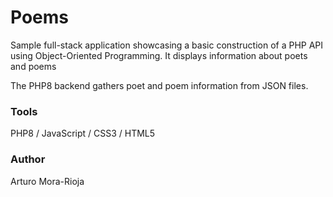 # Poems

Sample full-stack application showcasing a basic construction of a PHP API using Object-Oriented Programming. It displays information about poets and poems

The PHP8 backend gathers poet and poem information from JSON files.

### Tools
PHP8 / JavaScript / CSS3 / HTML5

### Author
Arturo Mora-Rioja